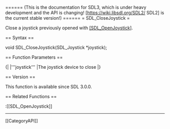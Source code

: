 ====== (This is the documentation for SDL3, which is under heavy development and the API is changing! [https://wiki.libsdl.org/SDL2/ SDL2] is the current stable version!) ======
= SDL_CloseJoystick =

Close a joystick previously opened with [[SDL_OpenJoystick]]().

== Syntax ==

<syntaxhighlight lang='c'>
void SDL_CloseJoystick(SDL_Joystick *joystick);
</syntaxhighlight>

== Function Parameters ==

{|
|'''joystick'''
|The joystick device to close
|}

== Version ==

This function is available since SDL 3.0.0.

== Related Functions ==

:[[SDL_OpenJoystick]]

----
[[CategoryAPI]]


